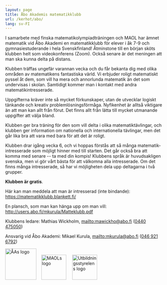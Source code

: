 ```yaml
---
layout: page
title: Åbo Akademis matematikklubb
url: /kerhot/abo/
lang: sv-FI
---
```


I samarbete med finska matematikolympiadträningen och MAOL har ämnet matematik vid Åbo Akademi en matematik­klubb för elever i åk 7-9 och gymnasie­studerande i hela Svensk­finland! Åtminstone till en början sköts klubben helt som video­konferens (Zoom). Också senare är det meningen att man ska kunna delta på distans. 

Klubben träffas ungefär varannan vecka och du får bekanta dig med olika områden av matematikens fantastiska värld. Vi erbjuder roligt matematiskt pyssel åt dem, som vill ha mera och annorlunda matematik än det som undervisas i skolan. Samtidigt kommer man i kontakt med andra matematikintresserade. 

Uppgifterna kräver inte så mycket förkunskaper, utan de utvecklar logiskt tänkande och kreativ problem­lösnings­förmåga. Nyfikenhet är alltså viktigare än att man kan allt från förut. Det finns allt från lätta till mycket utmanande uppgifter att välja bland. 

Klubben ger bra träning för den som vill delta i olika matematiktävlingar, och klubben ger information om nationella och internationella tävlingar, men det går lika bra att vara med bara för att det är roligt. 

Klubben drar igång vecka 6, och vi hoppas förstås att så många matematik­intresserade som möjligt hinner med till starten. Det går också bra att komma med senare -- ta med din kompis! Klubbens språk är huvudsakligen svenska, men vi gör vårt bästa för att välkomna alla intresserade. Om det finns många intresserade, så har vi möjligheten dela upp deltagarna i två grupper. 

**Klubben är gratis**.

Här kan man meddela att man är intresserad (inte bindande): <https://matematikklubb.blankett.fi/>

En plansch, som man kan hänga upp om man vill: <http://users.abo.fi/mkurula/Matteklubb.pdf>

Klubbens ledare: Mathias Wickholm, <mailto:mawickho@abo.fi> ([0440 475050](tel:0440-475050))

Ansvarig vid Åbo Akademi: Mikael Kurula, <mailto:mkurula@abo.fi> ([046 921 6792](tel:046-921-6792))

<img src="https://matematiikkakilpailut.fi/kerhot/abo/%C3%85A%20logo.png" alt="ÅAs logo" height="100"/>&nbsp;&nbsp;&nbsp;
<img src="https://matematiikkakilpailut.fi/kerhot/abo/MAOL%20logo.png" alt="MAOLs logo" height="80"/> &nbsp;&nbsp;&nbsp;
<img src="https://matematiikkakilpailut.fi/kerhot/abo/UBS%20logo.png" alt="Utbildningsstyrelens logo" height="80"/>
